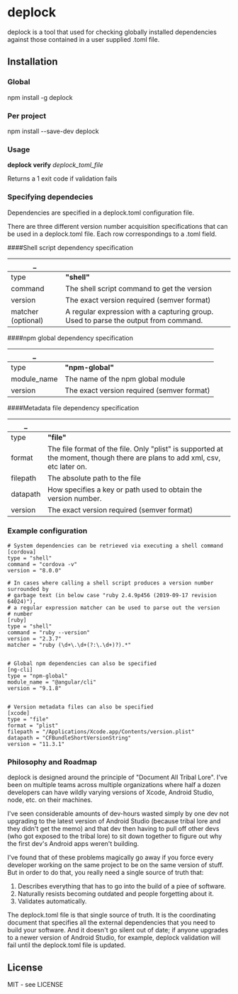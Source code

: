 # deplock

deplock is a tool that used for checking globally installed dependencies against those contained in a user supplied .toml file.

## Installation


### Global

npm install -g deplock

### Per project
npm install --save-dev deplock

### Usage

**deplock verify** _deplock_toml_file_

Returns a 1 exit code if validation fails

### Specifying dependecies

Dependencies are specified in a deplock.toml configuration file.

There are three different version number acquisition specifications that can be used in a deplock.toml file. Each row correspondings to a .toml field.

####Shell script dependency specification

| _  | |
| --- | --- |
| type | **"shell"** |
| command | The shell script command to get the version |
| version | The exact version required (semver format) |
| matcher (optional) | A regular expression with a capturing group. Used to parse the output from command.

####npm global dependency specification

|  _   | |
| --- | --- |
| type | **"npm-global"** |
| module_name | The name of the npm global module |
| version | The exact version required (semver format) |

####Metadata file dependency specification


| _ | |
| --- | --- |
| type | **"file"** |
| format | The file format of the file. Only "plist" is supported at the moment, though there are plans to add xml, csv, etc later on. |
| filepath | The absolute path to the file |
| datapath | How specifies a key or path used to obtain the version number.
| version | The exact version required (semver format) |



### Example configuration

```
# System dependencies can be retrieved via executing a shell command
[cordova]
type = "shell"
command = "cordova -v"
version = "8.0.0"

# In cases where calling a shell script produces a version number surrounded by
# garbage text (in below case "ruby 2.4.9p456 (2019-09-17 revision 64024)"),
# a regular expression matcher can be used to parse out the version
# number
[ruby]
type = "shell"
command = "ruby --version"
version = "2.3.7"
matcher = "ruby (\d+\.\d+(?:\.\d+)?).*"


# Global npm dependencies can also be specified
[ng-cli]
type = "npm-global"
module_name = "@angular/cli"
version = "9.1.8"


# Version metadata files can also be specified
[xcode]
type = "file"
format = "plist"
filepath = "/Applications/Xcode.app/Contents/version.plist"
datapath = "CFBundleShortVersionString"
version = "11.3.1"

```

### Philosophy and Roadmap

deplock is designed around the principle of "Document All Tribal Lore". I've been on multiple teams across multiple organizations where half a dozen developers can have wildly varying versions of Xcode, Android Studio, node, etc. on their machines.

I've seen considerable amounts of dev-hours wasted simply by one dev not upgrading to the latest version of Android Studio (because tribal lore and they didn't get the memo) and that dev then having to pull off other devs (who got exposed to the tribal lore) to sit down together to figure out why the first dev's Android apps weren't building.

I've found that of these problems magically go away if you force every developer working on the same project to be on the same version of stuff. But in order to do that, you really need a single source of truth that:

1) Describes everything that has to go into the build of a piee of software.
2) Naturally resists becoming outdated and people forgetting about it.
3) Validates automatically.

The deplock.toml file is that single source of truth. It is the coordinating document that specifies all the external dependencies that you need to build your software. And it doesn't go silent out of date; if anyone upgrades to a newer version of Android Studio, for example, deplock validation will fail until the deplock.toml file is updated.


## License
MIT - see LICENSE

